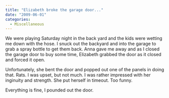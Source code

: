 ```yaml
---
title: "Elizabeth broke the garage door..."
date: "2009-06-01"
categories: 
  - Miscellaneous
---
```


We were playing Saturday night in the back yard and the kids were wetting me down with the hose. I snuck out the backyard and into the garage to grab a spray bottle to get them back. Anna gave me away and as I closed the garage door to buy some time, Elizabeth grabbed the door as it closed and forced it open.

Unfortunately, she bent the door and popped out one of the panels in doing that. Rats. I was upset, but not much. I was rather impressed with her inginuity and strength. She put herself in timeout. Too funny.

Everything is fine, I pounded out the door.
